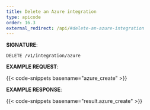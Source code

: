 ```yaml
---
title: Delete an Azure integration
type: apicode
order: 16.3
external_redirect: /api/#delete-an-azure-integration
---
```


**SIGNATURE**:

`DELETE /v1/integration/azure`

**EXAMPLE REQUEST**:

{{< code-snippets basename="azure_create" >}}

**EXAMPLE RESPONSE**:

{{< code-snippets basename="result.azure_create" >}}
